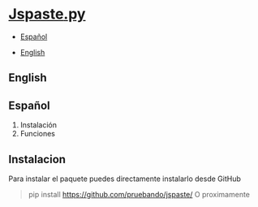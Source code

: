 # [Jspaste](https://jspaste.tnfangel.repl.co)[.py](https://github.com/pruebando/jspaste/blob/master/README.md)

- [Español](#español)

- [English](#english)

## English


## Español

1. Instalación
2. Funciones




## **Instalacion**

Para instalar el paquete puedes directamente instalarlo desde GitHub 
> pip install https://github.com/pruebando/jspaste/
O proximamente



